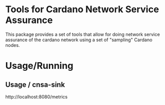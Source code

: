 # Tools for Cardano Network Service Assurance

This package provides a set of tools that allow for doing network
service assurance of the cardano network using a set of "sampling"
Cardano nodes.

# Usage/Running

## Usage / cnsa-sink

 http://localhost:8080/metrics
